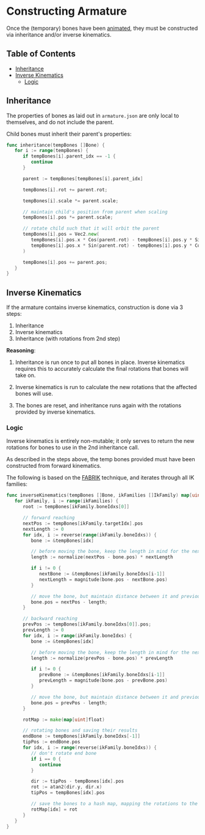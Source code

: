 # Constructing Armature

Once the (temporary) bones have been [animated](./animating.md), they must be
constructed via inheritance and/or inverse kinematics.

## Table of Contents

- [Inheritance](#inheritance)
- [Inverse Kinematics](#inverse-kinematics)
  - [Logic](#logic)

## Inheritance

The properties of bones as laid out in `armature.json` are only local to
themselves, and do not include the parent.

Child bones must inherit their parent's properties:

```go
func inheritance(tempBones []Bone) {
   for i := range(tempBones) {
      if tempBones[i].parent_idx == -1 {
         continue
      }

      parent := tempBones[tempBones[i].parent_idx]

      tempBones[i].rot += parent.rot;

      tempBones[i].scale *= parent.scale;

      // maintain child's position from parent when scaling
      tempBones[i].pos *= parent.scale;

      // rotate child such that it will orbit the parent
      tempBones[i].pos = Vec2.new(
         tempBones[i].pos.x * Cos(parent.rot) - tempBones[i].pos.y * Sin(parent.rot),
         tempBones[i].pos.x * Sin(parent.rot) - tempBones[i].pos.y * Cos(parent.rot),
      )

      tempBones[i].pos += parent.pos;
   }
}
```

## Inverse Kinematics

If the armature contains inverse kinematics, construction is done via 3 steps:

1. Inheritance
2. Inverse kinematics
3. Inheritance (with rotations from 2nd step)

**Reasoning**:

1. Inheritance is run once to put all bones in place. Inverse kinematics
   requires this to accurately calculate the final rotations that bones will
   take on.

2. Inverse kinematics is run to calculate the new rotations that the affected
   bones will use.

3. The bones are reset, and inheritance runs again with the rotations provided
   by inverse kinematics.

### Logic

Inverse kinematics is entirely non-mutable; it only serves to return the new
rotations for bones to use in the 2nd inheritance call.

As described in the steps above, the temp bones provided must have been
constructed from forward kinematics.

The following is based on the
[FABRIK](https://www.youtube.com/watch?v=NfuO66wsuRg) technique, and iterates
through all IK families:

```go
func inverseKinematics(tempBones []Bone, ikFamilies []IkFamily) map[uint]float {
   for ikFamily, i := range(ikFamilies) {
      root := tempBones[ikFamily.boneIdxs[0]]

      // forward reaching
      nextPos := tempBones[ikFamily.targetIdx].pos
      nextLength := 0
      for idx, i := reverse(range(ikFamily.boneIdxs)) {
         bone := &tempBones[idx]

         // before moving the bone, keep the length in mind for the next bone
         length := normalize(nextPos - bone.pos) * nextLength

         if i != 0 {
            nextBone := &tempBones[ikFamily.boneIdxs[i-1]]
            nextLength = magnitude(bone.pos - nextBone.pos)
         }

         // move the bone, but maintain distance between it and previous bone
         bone.pos = nextPos - length;
      }

      // backward reaching
      prevPos := tempBones[ikFamily.boneIdxs[0]].pos;
      prevLength := 0
      for idx, i := range(ikFamily.boneIdxs) {
         bone := &tempBones[idx]

         // before moving the bone, keep the length in mind for the next bone
         length := normalize(prevPos - bone.pos) * prevLength

         if i != 0 {
            prevBone := &tempBones[ikFamily.boneIdxs[i-1]]
            prevLength = magnitude(bone.pos - prevBone.pos)
         }

         // move the bone, but maintain distance between it and previous bone
         bone.pos = prevPos - length;
      }

      rotMap := make(map[uint]float)

      // rotating bones and saving their results
      endBone := tempBones[ikFamily.boneIdxs[-1]]
      tipPos := endBone.pos
      for idx, i := range(reverse(ikFamily.boneIdxs)) {
         // don't rotate end bone
         if i == 0 {
            continue
         }

         dir := tipPos - tempBones[idx].pos
         rot := atan2(dir.y, dir.x)
         tipPos = tempBones[idx].pos

         // save the bones to a hash map, mapping the rotations to the bone's idx
         rotMap[idx] = rot
      }
   }
}
```
